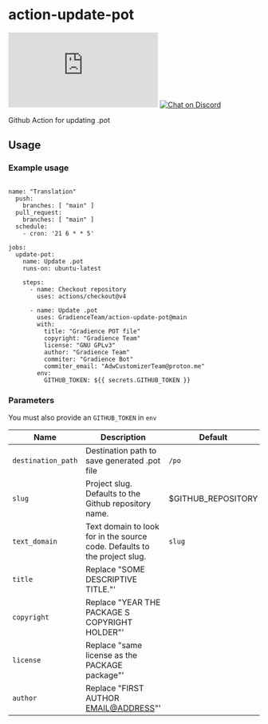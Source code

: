 # action-update-pot

[![Chat on Matrix](https://img.shields.io/matrix/Gradience:matrix.org?color=%230dbd8b&label=Gradience&logo=matrix&logoColor=white)](https://matrix.to/#/#Gradience:matrix.org)
[![Chat on Discord](https://dcbadge.vercel.app/api/server/4njFDtfGEZ?style=flat&theme=default-inverted)](https://discord.com/invite/4njFDtfGEZ)

Github Action for updating .pot

## Usage

### Example usage

```shell

name: "Translation"
  push:
    branches: [ "main" ]
  pull_request:
    branches: [ "main" ]
  schedule:
    - cron: '21 6 * * 5'

jobs:
  update-pot:
    name: Update .pot
    runs-on: ubuntu-latest

    steps:
      - name: Checkout repository
        uses: actions/checkout@v4

      - name: Update .pot
        uses: GradienceTeam/action-update-pot@main
        with:
          title: "Gradience POT file"
          copyright: "Gradience Team"
          license: "GNU GPLv3"
          author: "Gradience Team"
          commiter: "Gradience Bot"
          commiter_email: "AdwCustomizerTeam@proton.me"
        env:
          GITHUB_TOKEN: ${{ secrets.GITHUB_TOKEN }}
```

### Parameters

You must also provide an `GITHUB_TOKEN` in `env`

| Name               | Description                                                               | Default            | Required |
| ------------------ | ------------------------------------------------------------------------- | ------------------ | -------- |
| `destination_path` | Destination path to save generated .pot file                              | `/po`              | false    |
| `slug`             | Project slug. Defaults to the Github repository name.                     | $GITHUB_REPOSITORY | false    |
| `text_domain`      | Text domain to look for in the source code. Defaults to the project slug. | `slug`               | false    |
| `title`            | Replace "SOME DESCRIPTIVE TITLE."'                                        |                    | false    |
| `copyright`        | Replace "YEAR THE PACKAGE S COPYRIGHT HOLDER"'                            |                    | false    |
| `license`          | Replace "same license as the PACKAGE package"'                            |                    | False    |
| `author`           | Replace "FIRST AUTHOR <EMAIL@ADDRESS>"'                                   |                    | false    |
